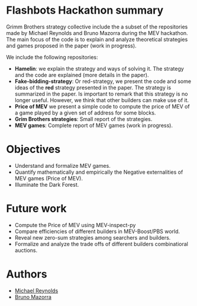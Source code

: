 # Flashbots Hackathon summary


Grimm Brothers strategy collective include the a subset of the repositories made by Michael Reynolds and Bruno Mazorra during the MEV hackathon.
The main focus of the code is to explain and analyze theoretical strategies and games proposed in the paper (work in progress).


We include the following repositories:

- **Hamelin**:  we explain the strategy and ways of solving it. The strategy and the code are explained (more details in the paper).
- **Fake-bidding-strategy**: Or red-strategy, we present the code and some ideas of the **red** strategy presented in the paper. The strategy is summarized in the paper. Is important to remark that this strategy is no longer useful. However, we think that other builders can make use of it.
- **Price of MEV** we present a simple code to compute the price of MEV of a game played by a given set of address for some blocks.
- **Grim Brothers strategies**: Small report of the strategies.
- **MEV games**: Complete report of MEV games (work in progress).

# Objectives

- Understand and formalize MEV games.
- Quantify mathematically and empirically the Negative externalities of MEV games (Price of MEV).
- Illuminate the Dark Forest.

# Future work

- Compute the Price of MEV using MEV-inspect-py
- Compare efficiencies of different builders in MEV-Boost/PBS world.
- Reveal new zero-sum strategies among searchers and builders.
- Formalize and analyze the trade offs of different builders combinatioral auctions.

# Authors

- [Michael Reynolds](https://twitter.com/0xmireynolds)
- [Bruno Mazorra](https://twitter.com/0xBrMazoRoig)
